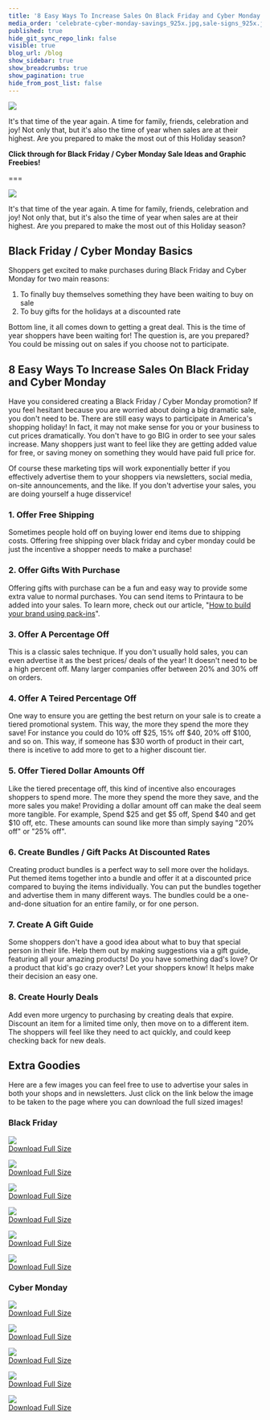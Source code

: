 ```yaml
---
title: '8 Easy Ways To Increase Sales On Black Friday and Cyber Monday + Freebies'
media_order: 'celebrate-cyber-monday-savings_925x.jpg,sale-signs_925x.jpg,online-sale-cyber-monday_4460x4460.jpg,cyber-monday-chalkboard_925x.jpg,cyber-monday-sale-sign-by-computer_925x.jpg,black-friday-on-calendar_925x.jpg,black-friday-1878945_640.png,black-friday-deals_925x.jpg,black-friday-1898114_640.jpg,black-friday-in-chalk_925x.jpg,black-friday-2925476_640.jpg'
published: true
hide_git_sync_repo_link: false
visible: true
blog_url: /blog
show_sidebar: true
show_breadcrumbs: true
show_pagination: true
hide_from_post_list: false
---
```


[![](black%20friday%20blog.jpg)](https://blog.printaura.com/blog/e-commerce-tips/black-friday-cyber-monday)

It's that time of the year again. A time for family, friends, celebration and joy! Not only that, but it's also the time of year when sales are at their highest. Are you prepared to make the most out of this Holiday season? 

**Click through for Black Friday / Cyber Monday Sale Ideas and Graphic Freebies!**

===

![](black%20friday%20blog.jpg)

It's that time of the year again. A time for family, friends, celebration and joy! Not only that, but it's also the time of year when sales are at their highest. Are you prepared to make the most out of this Holiday season?

## Black Friday / Cyber Monday Basics

Shoppers get excited to make purchases during Black Friday and Cyber Monday for two main reasons:

1. To finally buy themselves something they have been waiting to buy on sale
2. To buy gifts for the holidays at a discounted rate

Bottom line, it all comes down to getting a great deal. This is the time of year shoppers have been waiting for! The question is, are you prepared? You could be missing out on sales if you choose not to participate.

## 8 Easy Ways To Increase Sales On Black Friday and Cyber Monday

Have you considered creating a Black Friday / Cyber Monday promotion? If you feel hesitant because you are worried about doing a big dramatic sale, you don't need to be. There are still easy ways to participate in America's shopping holiday! In fact, it may not make sense for you or your business to cut prices dramatically. You don't have to go BIG in order to see your sales increase. Many shoppers just want to feel like they are getting added value for free, or saving money on something they would have paid full price for.

Of course these marketing tips will work exponentially better if you effectively advertise them to your shoppers via newsletters, social media, on-site announcements, and the like. If you don't advertise your sales, you are doing yourself a huge disservice!

### 1. Offer Free Shipping

Sometimes people hold off on buying lower end items due to shipping costs. Offering free shipping over black friday and cyber monday could be just the incentive a shopper needs to make a purchase!

### 2. Offer Gifts With Purchase

Offering gifts with purchase can be a fun and easy way to provide some extra value to normal purchases. You can send items to Printaura to be added into your sales. To learn more, check out our article, "[How to build your brand using pack-ins](https://blog.printaura.com/blog/tutorials/how-to-build-your-brand-using-pack-ins)".

### 3. Offer A Percentage Off

This is a classic sales technique. If you don't usually hold sales, you can even advertise it as the best prices/ deals of the year! It doesn't need to be a high percent off. Many larger companies offer between 20% and 30% off on orders.

### 4. Offer A Teired Percentage Off

One way to ensure you are getting the best return on your sale is to create a tiered promotional system. This way, the more they spend the more they save! For instance you could do 10% off $25, 15% off $40, 20% off $100, and so on. This way, if someone has $30 worth of product in their cart, there is incetive to add more to get to a higher discount tier. 

### 5. Offer Tiered Dollar Amounts Off

Like the tiered precentage off, this kind of incentive also encourages shoppers to spend more. The more they spend the more they save, and the more sales you make! Providing a dollar amount off can make the deal seem more tangible. For example, Spend $25 and get $5 off, Spend $40 and get $10 off, etc. These amounts can sound like more than simply saying "20% off" or "25% off".

### 6. Create Bundles / Gift Packs At Discounted Rates

Creating product bundles is a perfect way to sell more over the holidays. Put themed items together into a bundle and offer it at a discounted price compared to buying the items individually. You can put the bundles together and advertise them in many different ways. The bundles could be a one-and-done situation for an entire family, or for one person. 

### 7. Create A Gift Guide

Some shoppers don't have a good idea about what to buy that special person in their life. Help them out by making suggestions via a gift guide, featuring all your amazing products! Do you have something dad's love? Or a product that kid's go crazy over? Let your shoppers know! It helps make their decision an easy one. 

### 8. Create Hourly Deals

Add even more urgency to purchasing by creating deals that expire. Discount an item for a limited time only, then move on to a different item. The shoppers will feel like they need to act quickly, and could keep checking back for new deals. 

## Extra Goodies

Here are a few images you can feel free to use to advertise your sales in both your shops and in newsletters. Just click on the link below the image to be taken to the page where you can download the full sized images!

### Black Friday

![](black-friday-2925476_640.jpg)<br>
[Download Full Size](https://pixabay.com/en/black-friday-shopping-sale-retail-2925476/)<br>

![](black-friday-deals_925x.jpg)<br>
[Download Full Size](https://burst.shopify.com/photos/black-friday-deals)<br>

![](black-friday-on-calendar_925x.jpg)<br>
[Download Full Size](https://burst.shopify.com/photos/black-friday-on-calendar)<br>

![](black-friday-in-chalk_925x.jpg)<br>
[Download Full Size](https://burst.shopify.com/photos/black-friday-in-chalk)<br>

![](black-friday-1898114_640.jpg)<br>
[Download Full Size](https://pixabay.com/en/black-friday-christmas-1898114/)<br>

![](black-friday-1878945_640.png)<br>
[Download Full Size](https://pixabay.com/en/black-friday-christmas-1878945/)<br>

### Cyber Monday

![](celebrate-cyber-monday-savings_925x.jpg)<br>
[Download Full Size](https://burst.shopify.com/photos/celebrate-cyber-monday-savings)<br>

![](cyber-monday-chalkboard_925x.jpg)<br>
[Download Full Size](https://burst.shopify.com/photos/cyber-monday-chalkboard)<br>

![](cyber-monday-sale-sign-by-computer_925x.jpg)<br>
[Download Full Size](https://burst.shopify.com/photos/cyber-monday-sale-sign-by-computer)<br>

![](online-sale-cyber-monday_4460x4460.jpg)<br>
[Download Full Size](https://burst.shopify.com/photos/online-sale-cyber-monday)<br>

![](sale-signs_925x.jpg)<br>
[Download Full Size](https://burst.shopify.com/photos/sale-signs)